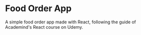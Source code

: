 # Food Order App

A simple food order app made with React, following the guide of Academind's React course on Udemy.